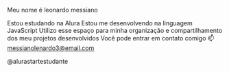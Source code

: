Meu nome é leonardo messiano

Estou estudando na Alura
Estou me desenvolvendo na linguagem JavaScript
Utilizo esse espaço para minha organização e compartilhamento dos meu projetos desenvolvidos
Você pode entrar em contato comigo 📫
messianolenardo3@email.com

@alurastartestudante
